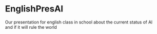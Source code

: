 # EnglishPresAI
Our presentation for english class in school about the current status of AI and if it will rule the world
